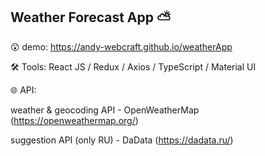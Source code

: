 Weather Forecast App ⛅
-
😲 demo: https://andy-webcraft.github.io/weatherApp

🛠 Tools: React JS / Redux / Axios / TypeScript / Material UI
    
🌐 API: 

weather & geocoding API - OpenWeatherMap (https://openweathermap.org/)

suggestion API (only RU) - DaData (https://dadata.ru/)
